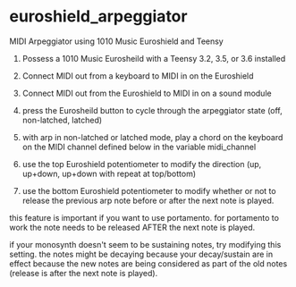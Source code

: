 # euroshield_arpeggiator
MIDI Arpeggiator using 1010 Music Euroshield and Teensy

1. Possess a 1010 Music Eurosheild with a Teensy 3.2, 3.5, or 3.6 installed

2. Connect MIDI out from a keyboard to MIDI in on the Euroshield

3. Connect MIDI out from the Euroshield to MIDI in on a sound module

4. press the Eurosheild button to cycle through the arpeggiator state (off, non-latched, latched)

5. with arp in non-latched or latched mode, play a chord on the keyboard on the MIDI channel defined below in the variable midi_channel

6. use the top Euroshield potentiometer to modify the direction (up, up+down, up+down with repeat at top/bottom)

7. use the bottom Euroshield potentiometer to modify whether or not to release the previous arp note before or after the next note is played.

this feature is important if you want to use portamento. for portamento to work the note needs to be released AFTER the next note is played.

if your monosynth doesn't seem to be sustaining notes, try modifying this setting. the notes might be decaying because your decay/sustain are in effect because the new notes are being considered as part of the old notes (release is after the next note is played).
